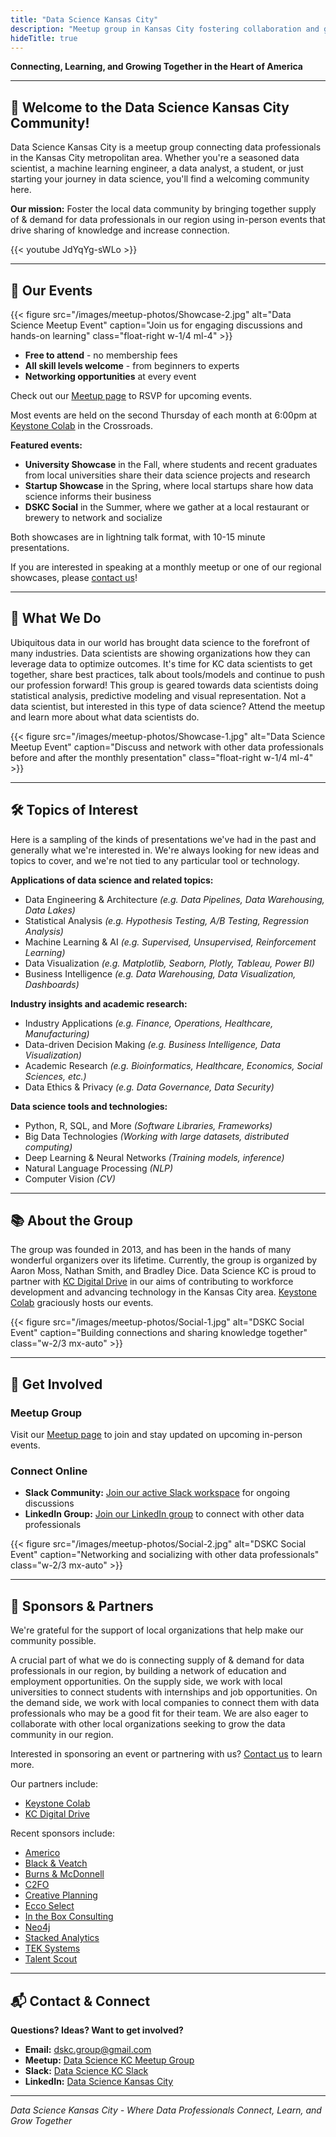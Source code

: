 ```yaml
---
title: "Data Science Kansas City"
description: "Meetup group in Kansas City fostering collaboration and growth for data professionals."
hideTitle: true
---
```


**Connecting, Learning, and Growing Together in the Heart of America**

---

## 🚀 Welcome to the Data Science Kansas City Community!

Data Science Kansas City is a meetup group connecting data professionals in the Kansas City metropolitan area. Whether you're a seasoned data scientist, a machine learning engineer, a data analyst, a student, or just starting your journey in data science, you'll find a welcoming community here.

**Our mission:** Foster the local data community by bringing together supply of & demand for data professionals in our region using in-person events that drive sharing of knowledge and increase connection.

{{< youtube JdYqYg-sWLo >}}

---

## 📅 Our Events

{{< figure src="/images/meetup-photos/Showcase-2.jpg" alt="Data Science Meetup Event" caption="Join us for engaging discussions and hands-on learning" class="float-right w-1/4 ml-4" >}}

- **Free to attend** - no membership fees
- **All skill levels welcome** - from beginners to experts
- **Networking opportunities** at every event

Check out our [Meetup page](https://www.meetup.com/data-science-kc/) to RSVP for upcoming events.

Most events are held on the second Thursday of each month at 6:00pm at [Keystone Colab](https://www.keystonedistrict.org/) in the Crossroads.

**Featured events:**

- **University Showcase** in the Fall, where students and recent graduates from local universities share their data science projects and research
- **Startup Showcase** in the Spring, where local startups share how data science informs their business
- **DSKC Social** in the Summer, where we gather at a local restaurant or brewery to network and socialize

Both showcases are in lightning talk format, with 10-15 minute presentations.

If you are interested in speaking at a monthly meetup or one of our regional showcases, please [contact us](mailto:dskc.group@gmail.com)!

---

## 🎯 What We Do

Ubiquitous data in our world has brought data science to the forefront of many industries.
Data scientists are showing organizations how they can leverage data to optimize outcomes.
It's time for KC data scientists to get together, share best practices, talk about tools/models and continue to push our profession forward!
This group is geared towards data scientists doing statistical analysis, predictive modeling and visual representation.
Not a data scientist, but interested in this type of data science?
Attend the meetup and learn more about what data scientists do.

{{< figure src="/images/meetup-photos/Showcase-1.jpg" alt="Data Science Meetup Event" caption="Discuss and network with other data professionals before and after the monthly presentation" class="float-right w-1/4 ml-4" >}}

---

## 🛠️ Topics of Interest

Here is a sampling of the kinds of presentations we've had in the past and generally what we're interested in.
We're always looking for new ideas and topics to cover, and we're not tied to any particular tool or technology.

**Applications of data science and related topics:**

- Data Engineering & Architecture *(e.g. Data Pipelines, Data Warehousing, Data Lakes)*
- Statistical Analysis *(e.g. Hypothesis Testing, A/B Testing, Regression Analysis)*
- Machine Learning & AI *(e.g. Supervised, Unsupervised, Reinforcement Learning)*
- Data Visualization *(e.g. Matplotlib, Seaborn, Plotly, Tableau, Power BI)*
- Business Intelligence *(e.g. Data Warehousing, Data Visualization, Dashboards)*

**Industry insights and academic research:**

- Industry Applications *(e.g. Finance, Operations, Healthcare, Manufacturing)*
- Data-driven Decision Making *(e.g. Business Intelligence, Data Visualization)*
- Academic Research *(e.g. Bioinformatics, Healthcare, Economics, Social Sciences, etc.)*
- Data Ethics & Privacy *(e.g. Data Governance, Data Security)*

**Data science tools and technologies:**

- Python, R, SQL, and More *(Software Libraries, Frameworks)*
- Big Data Technologies *(Working with large datasets, distributed computing)*
- Deep Learning & Neural Networks *(Training models, inference)*
- Natural Language Processing *(NLP)*
- Computer Vision *(CV)*

---

## 📚 About the Group

The group was founded in 2013, and has been in the hands of many wonderful organizers over its lifetime.
Currently, the group is organized by Aaron Moss, Nathan Smith, and Bradley Dice.
Data Science KC is proud to partner with [KC Digital Drive](https://www.kcdigitaldrive.org/) in our aims of contributing to workforce development and advancing technology in the Kansas City area.
[Keystone Colab](https://www.keystonedistrict.org/) graciously hosts our events.

{{< figure src="/images/meetup-photos/Social-1.jpg" alt="DSKC Social Event" caption="Building connections and sharing knowledge together" class="w-2/3 mx-auto" >}}

---

## 🤝 Get Involved

### Meetup Group

Visit our [Meetup page](https://www.meetup.com/data-science-kc/) to join and stay updated on upcoming in-person events.

### Connect Online

- **Slack Community:** [Join our active Slack workspace](https://bit.ly/2p19KjT) for ongoing discussions
- **LinkedIn Group:** [Join our LinkedIn group](https://www.linkedin.com/groups/14313213/) to connect with other data professionals

{{< figure src="/images/meetup-photos/Social-2.jpg" alt="DSKC Social Event" caption="Networking and socializing with other data professionals" class="w-2/3 mx-auto" >}}

---

## 🤗 Sponsors & Partners

We're grateful for the support of local organizations that help make our community possible.

A crucial part of what we do is connecting supply of & demand for data professionals in our region, by building a network of education and employment opportunities.
On the supply side, we work with local universities to connect students with internships and job opportunities.
On the demand side, we work with local companies to connect them with data professionals who may be a good fit for their team.
We are also eager to collaborate with other local organizations seeking to grow the data community in our region.

Interested in sponsoring an event or partnering with us? [Contact us](#contact) to learn more.

Our partners include:

- [Keystone Colab](https://www.keystonedistrict.org/)
- [KC Digital Drive](https://www.kcdigitaldrive.org/)

Recent sponsors include:

- [Americo](https://www.americo.com/)
- [Black & Veatch](https://www.bv.com/)
- [Burns & McDonnell](https://www.burnsmcdonnell.com/)
- [C2FO](https://www.c2fo.com/)
- [Creative Planning](https://www.creativeplanning.com/)
- [Ecco Select](https://www.eccoselect.com/)
- [In the Box Consulting](https://intheboxconsult.wordpress.com/about/)
- [Neo4j](https://neo4j.com/)
- [Stacked Analytics](https://stackedanalytics.com/)
- [TEK Systems](https://www.teksystems.com/)
- [Talent Scout](https://www.teamtalentscout.com/)

---

## 📬 Contact & Connect

**Questions? Ideas? Want to get involved?**

- **Email:** [dskc.group@gmail.com](mailto:dskc.group@gmail.com)
- **Meetup:** [Data Science KC Meetup Group](https://www.meetup.com/data-science-kc/)
- **Slack:** [Data Science KC Slack](https://bit.ly/2p19KjT)
- **LinkedIn:** [Data Science Kansas City](https://www.linkedin.com/company/data-science-kansas-city)

---

*Data Science Kansas City - Where Data Professionals Connect, Learn, and Grow Together*
